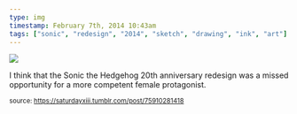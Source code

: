 ```yaml
---
type: img
timestamp: February 7th, 2014 10:43am
tags: ["sonic", "redesign", "2014", "sketch", "drawing", "ink", "art"]
---
```

<img src="https://saturdayxiii.github.io/media/75910281418.jpg"/>

I think that the Sonic the Hedgehog 20th anniversary redesign was a missed opportunity for a more competent female protagonist.
 
  
<small>source: https://saturdayxiii.tumblr.com/post/75910281418</small>